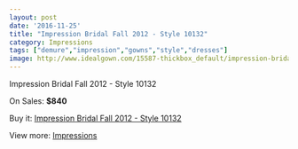 ```yaml
---
layout: post
date: '2016-11-25'
title: "Impression Bridal Fall 2012 - Style 10132"
category: Impressions
tags: ["demure","impression","gowns","style","dresses"]
image: http://www.idealgown.com/15587-thickbox_default/impression-bridal-fall-2012-style-10132.jpg
---
```

Impression Bridal Fall 2012 - Style 10132

On Sales: **$840**
<a href="https://www.idealgown.com/en/impressions/6225-impression-bridal-fall-2012-style-10132.html"><amp-img layout="responsive" width="600" height="600" src="//www.idealgown.com/15587-thickbox_default/impression-bridal-fall-2012-style-10132.jpg" alt="Impression Bridal Fall 2012 - Style 10132 0" /></a>
<a href="https://www.idealgown.com/en/impressions/6225-impression-bridal-fall-2012-style-10132.html"><amp-img layout="responsive" width="600" height="600" src="//www.idealgown.com/15589-thickbox_default/impression-bridal-fall-2012-style-10132.jpg" alt="Impression Bridal Fall 2012 - Style 10132 1" /></a>

Buy it: [Impression Bridal Fall 2012 - Style 10132](https://www.idealgown.com/en/impressions/6225-impression-bridal-fall-2012-style-10132.html "Impression Bridal Fall 2012 - Style 10132")

View more: [Impressions](https://www.idealgown.com/en/91-impressions "Impressions")